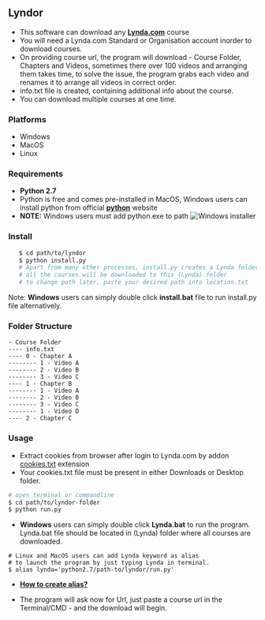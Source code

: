 ## Lyndor #

* This software can download any [**Lynda.com**](https://www.lynda.com) course
* You will need a Lynda.com Standard or Organisation account inorder to download courses.
* On providing course url, the program will download - Course Folder, Chapters and Videos, sometimes there over 100 videos and arranging them takes time, to solve the issue, the program grabs each video and renames it to arrange all videos in correct order.
* info.txt file is created, containing additional info about the course.
* You can download multiple courses at one time.

### Platforms

* Windows
* MacOS
* Linux

### Requirements

* **Python 2.7**
* Python is free and comes pre-installed in MacOS, Windows users can install python from official [**python**](https://www.python.org/download/releases/2.7/) website
* **NOTE:** Windows users must add python.exe to path ![**Windows installer**](https://www.howtogeek.com/wp-content/uploads/2017/05/ximg_591a09e55df0e.png.pagespeed.gp+jp+jw+pj+ws+js+rj+rp+rw+ri+cp+md.ic.Sy31NTwaIO.png)

### Install
```bash
   $ cd path/to/lyndor
   $ python install.py
   # Apart from many other processes, install.py creates a Lynda folder inside your Videos or Movies folder
   # all the courses will be downloaded to this (Lynda) folder
   # to change path later, paste your desired path into location.txt
```
Note: **Windows** users can simply double click **install.bat** file to run install.py file alternatively.

### Folder Structure
```
- Course Folder
---- info.txt
---- 0 - Chapter A
-------- 1 - Video A
-------- 2 - Video B
-------- 3 - Video C
---- 1 - Chapter B
-------- 1 - Video A
-------- 2 - Video B
-------- 3 - Video C
-------- 1 - Video D
---- 2 - Chapter C
```

### Usage
* Extract cookies from browser after login to Lynda.com by addon [cookies.txt](https://chrome.google.com/webstore/detail/cookiestxt/njabckikapfpffapmjgojcnbfjonfjfg) extension
* Your cookies.txt file must be present in either Downloads or Desktop folder.
```bash
# open terminal or commandline
$ cd path/to/lyndor-folder
$ python run.py
```
* **Windows** users can simply double click **Lynda.bat** to run the program. Lynda.bat file should be located in (Lynda) folder where all courses are downloaded.
```
# Linux and MacOS users can add Lynda keyword as alias
# to launch the program by just typing Lynda in terminal.
$ alias lynda='python2.7/path-to/lyndor/run.py'
```
* [**How to create alias?**](https://www.moncefbelyamani.com/create-aliases-in-bash-profile-to-assign-shortcuts-for-common-terminal-commands/)

* The program will ask now for Url, just paste a course url in the Terminal/CMD - and the download will begin.